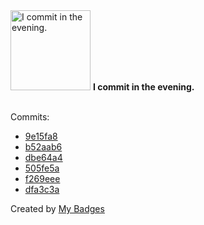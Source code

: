 <img src="https://my-badges.github.io/my-badges/evening-commits.png" alt="I commit in the evening." title="I commit in the evening." width="128">
<strong>I commit in the evening.</strong>
<br><br>

Commits:

- <a href="https://github.com/andrewjswan/dtek-blackout-schedule-calendars/commit/9e15fa89454afb826513e4586eba538d1ddfa203">9e15fa8</a>
- <a href="https://github.com/andrewjswan/esphome-components/commit/b52aab675ad357bf5610c27e751c93da9cd56849">b52aab6</a>
- <a href="https://github.com/andrewjswan/mvcentral/commit/dbe64a45e8a608054380575efc5fe16c1f3bd0ff">dbe64a4</a>
- <a href="https://github.com/andrewjswan/mvcentral/commit/505fe5ac3001cc85917f093ee1dfebce305972cd">505fe5a</a>
- <a href="https://github.com/andrewjswan/svitlobot/commit/f269eee190e14534e0aaa2138098ee5b29534149">f269eee</a>
- <a href="https://github.com/andrewjswan/esphome-update-addon/commit/dfa3c3ac9930a7b32f004628391be99347714ce2">dfa3c3a</a>


Created by <a href="https://github.com/my-badges/my-badges">My Badges</a>